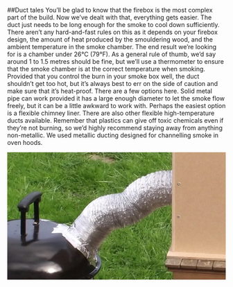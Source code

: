 ##Duct tales
You’ll be glad to know that the firebox is the most complex part of the build. Now we’ve dealt with that, everything gets easier. The duct just needs to be long enough for the smoke to cool down sufficiently. There aren’t any hard-and-fast rules on this as it depends on your firebox design, the amount of heat produced by the smouldering wood, and the ambient temperature in the smoke chamber. The end result we’re looking for is a chamber under 26°C (79°F). As a general rule of thumb, we’d say around 1 to 1.5 metres should be fine, but we’ll use a thermometer to ensure that the smoke chamber is at the correct temperature when smoking. Provided that you control the burn in your smoke box well, the duct shouldn’t get too hot, but it’s always best to err on the side of caution and make sure that it’s heat-proof. There are a few options here. Solid metal pipe can work provided it has a large enough diameter to let the smoke flow freely, but it can be a little awkward to work with. Perhaps the easiest option is a flexible chimney liner. There are also other flexible high-temperature ducts available. Remember that plastics can give off toxic chemicals even if they’re not burning, so we’d highly recommend staying away from anything non-metallic. We used metallic ducting designed for channelling smoke in oven hoods.

![Duct](images/duct.jpg)